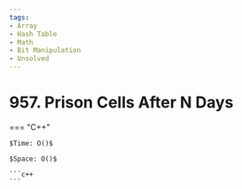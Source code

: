 ```yaml
---
tags:
- Array
- Hash Table
- Math
- Bit Manipulation
- Unsolved
---
```



# 957. Prison Cells After N Days

=== "C++"

    $Time: O()$

    $Space: O()$

    ```c++
    ```